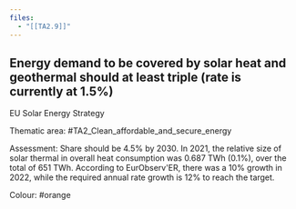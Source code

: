 ```yaml
---
files:
  - "[[TA2.9]]"
---
```

## Energy demand to be covered by solar heat and geothermal should at least triple (rate is currently at 1.5%)
EU Solar Energy Strategy

Thematic area: #TA2_Clean_affordable_and_secure_energy

Assessment: Share should be 4.5% by 2030. In 2021, the relative size of solar thermal in overall heat consumption was 0.687 TWh (0.1%), over the total of 651 TWh. According to EurObserv'ER, there was a 10% growth in 2022, while the required annual rate growth is 12% to reach the target.

Colour: #orange